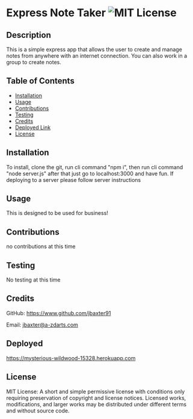 # Express Note Taker ![MIT License](https://img.shields.io/badge/License-MIT-Green)

## Description

This is a simple express app that allows the user to create and manage notes from anywhere with an internet connection.  You can also work in a group to create notes.

## Table of Contents

* [Installation](#installation)
* [Usage](#usage)
* [Contributions](#contributions)
* [Testing](#testing)
* [Credits](#credits)
* [Deployed Link](#Deployed)
* [License](#license)

## Installation
To install, clone the git, run cli command "npm i", then run cli command "node server.js"  after that just go to localhost:3000 and have fun.  If deploying to a server please follow server instructions

## Usage
This is designed to be used for business!

## Contributions
no contributions at this time

## Testing
No testing at this time

## Credits
GitHub: https://www.github.com/jbaxter91

Email: jbaxter@a-zdarts.com
## Deployed  
  https://mysterious-wildwood-15328.herokuapp.com
## License
MIT License: A short and simple permissive license with conditions only requiring preservation of copyright and license notices. Licensed works, modifications, and larger works may be distributed under different terms and without source code.